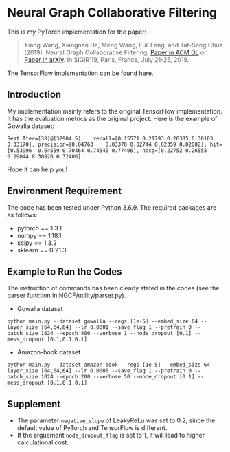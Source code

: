 # Neural Graph Collaborative Filtering
This is my PyTorch implementation for the paper:

>Xiang Wang, Xiangnan He, Meng Wang, Fuli Feng, and Tat-Seng Chua (2019). Neural Graph Collaborative Filtering, [Paper in ACM DL](https://dl.acm.org/citation.cfm?doid=3331184.3331267) or [Paper in arXiv](https://arxiv.org/abs/1905.08108). In SIGIR'19, Paris, France, July 21-25, 2019.

The TensorFlow implementation can be found [here](<https://github.com/xiangwang1223/neural_graph_collaborative_filtering>).

## Introduction
My implementation mainly refers to the original TensorFlow implementation. It has the evaluation metrics as the original project. Here is the example of Gowalla dataset:

```
Best Iter=[38]@[32904.5]	recall=[0.15571	0.21793	0.26385	0.30103	0.33170], precision=[0.04763	0.03370	0.02744	0.02359	0.02088], hit=[0.53996	0.64559	0.70464	0.74546	0.77406], ndcg=[0.22752	0.26555	0.29044	0.30926	0.32406]
```

Hope it can help you!

## Environment Requirement
The code has been tested under Python 3.6.9. The required packages are as follows:
* pytorch == 1.3.1
* numpy == 1.18.1
* scipy == 1.3.2
* sklearn == 0.21.3

## Example to Run the Codes
The instruction of commands has been clearly stated in the codes (see the parser function in NGCF/utility/parser.py).
* Gowalla dataset
```
python main.py --dataset gowalla --regs [1e-5] --embed_size 64 --layer_size [64,64,64] --lr 0.0001 --save_flag 1 --pretrain 0 --batch_size 1024 --epoch 400 --verbose 1 --node_dropout [0.1] --mess_dropout [0.1,0.1,0.1]
```

* Amazon-book dataset
```
python main.py --dataset amazon-book --regs [1e-5] --embed_size 64 --layer_size [64,64,64] --lr 0.0005 --save_flag 1 --pretrain 0 --batch_size 1024 --epoch 200 --verbose 50 --node_dropout [0.1] --mess_dropout [0.1,0.1,0.1]
```
## Supplement

* The parameter `negative_slope` of LeakyReLu was set to 0.2, since the default value of PyTorch and TensorFlow is different.
* If the arguement `node_dropout_flag` is set to 1, it will lead to higher calculational cost.